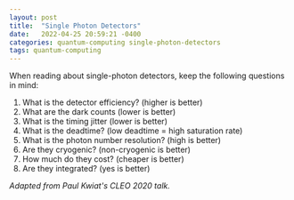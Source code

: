 ```yaml
---
layout: post
title:  "Single Photon Detectors"
date:   2022-04-25 20:59:21 -0400
categories: quantum-computing single-photon-detectors
tags: quantum-computing
---
```

When reading about single-photon detectors, keep the following questions in mind:

1. What is the detector efficiency? (higher is better)
2. What are the dark counts (lower is better)
3. What is the timing jitter (lower is better)
4. What is the deadtime? (low deadtime = high saturation rate)
5. What is the photon number resolution? (high is better)
6. Are they cryogenic? (non-cryogenic is better)
7. How much do they cost? (cheaper is better)
8. Are they integrated? (yes is better)

*Adapted from Paul Kwiat's CLEO 2020 talk.*
